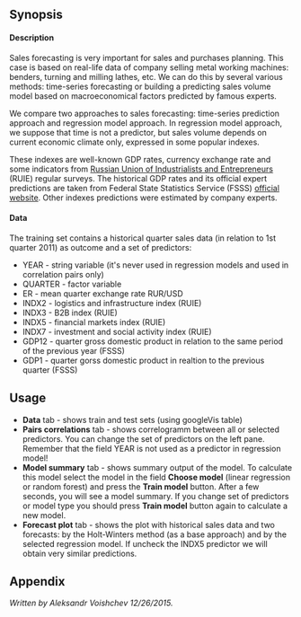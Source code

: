 ## Synopsis

#### Description
Sales forecasting is very important for sales and purchases planning. This case is based on real-life data of company selling metal working machines: benders, turning and milling lathes, etc. We can do this by several various methods: time-series forecasting or building a predicting sales volume model based on macroeconomical factors predicted by famous experts.

We compare two approaches to sales forecasting: time-series prediction approach and regression model approach. In regression model approach, we suppose that time is not a predictor, but sales volume depends on current economic climate only, expressed in some popular indexes.

These indexes are well-known GDP rates, currency exchange rate and some indicators from [Russian Union of Industrialists and Entrepreneurs](http://eng.rspp.ru) (RUIE) regular surveys. The historical GDP rates and its official expert predictions are taken from Federal State Statistics Service (FSSS) [official website](http://www.gks.ru/wps/wcm/connect/rosstat_main/rosstat/en/main).
Other indexes predictions were estimated by company experts.

#### Data
The training set contains a historical quarter sales data (in relation to 1st quarter 2011) as outcome and a set of predictors:

* YEAR - string variable (it's never used in regression models and used in correlation pairs only)
* QUARTER - factor variable
* ER - mean quarter exchange rate RUR/USD
* INDX2 - logistics and infrastructure index (RUIE)
* INDX3 - B2B index (RUIE)
* INDX5 - financial markets index (RUIE)
* INDX7 - investment and social activity index (RUIE)
* GDP12 - quarter gross domestic product in relation to the same period of the previous year (FSSS)
* GDP1 - quarter gorss domestic product in realtion to the previous quarter (FSSS)

## Usage

* **Data** tab - shows train and test sets (using googleVis table)
* **Pairs correlations** tab - shows correlogramm between all or selected predictors. You can change the set of predictors on the left pane. Remember that the field YEAR is not used as a predictor in regression model!
* **Model summary** tab - shows summary output of the model. To calculate this model select the model in the field **Choose model** (linear regression or random forest) and press the **Train model** button. After a few seconds, you will see a model summary. If you change set of predictors or model type you should press **Train model** button again to calculate a new model.
* **Forecast plot** tab - shows the plot with historical sales data and two forecasts: by the Holt-Winters method (as a base approach) and by the selected regression model. If uncheck the INDX5 predictor we will obtain very similar predictions.

## Appendix
*Written by Aleksandr Voishchev 12/26/2015.*

